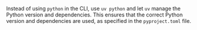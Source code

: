 Instead of using `python` in the CLI, use `uv python` and let `uv` manage the Python version and dependencies. This ensures that the correct Python version and dependencies are used, as specified in the `pyproject.toml` file.